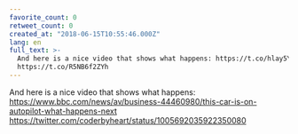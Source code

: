 ```yaml
---
favorite_count: 0
retweet_count: 0
created_at: "2018-06-15T10:55:46.000Z"
lang: en
full_text: >-
  And here is a nice video that shows what happens: https://t.co/hlay5YCyBV
  https://t.co/R5NB6f2ZYh
---
```


And here is a nice video that shows what happens:
<https://www.bbc.com/news/av/business-44460980/this-car-is-on-autopilot-what-happens-next>
<https://twitter.com/coderbyheart/status/1005692035922350080>
